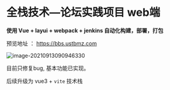 # 全栈技术—论坛实践项目 web端



**使用 Vue + layui + webpack  + jenkins 自动化构建，部署，打包**

预览地址 ： https://bbs.ustbmz.com



![image-20210913090946330](https://gitee.com/cnmz/images/raw/master/mdpic/image-20210913090946330.png)



目前只修复bug, 基本功能已实现。

后续升级为 vue3 + `vite`  技术栈
